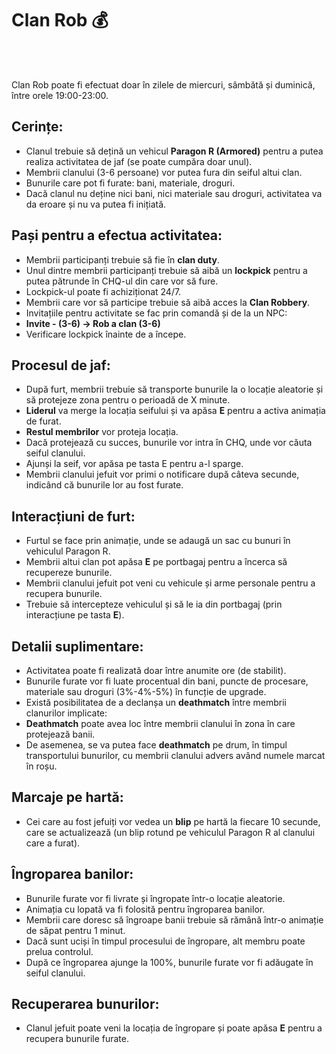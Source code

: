 # Clan Rob 💰
<br><br>
<div class="danger-container">
<p> Clan Rob poate fi efectuat doar în zilele de miercuri, sâmbătă și duminică, între orele 19:00-23:00. </p>
</div>

## Cerințe:
- Clanul trebuie să dețină un vehicul **Paragon R (Armored)** pentru a putea realiza activitatea de jaf (se poate cumpăra doar unul).
- Membrii clanului (3-6 persoane) vor putea fura din seiful altui clan.
- Bunurile care pot fi furate: bani, materiale, droguri.
- Dacă clanul nu deține nici bani, nici materiale sau droguri, activitatea va da eroare și nu va putea fi inițiată.

## Pași pentru a efectua activitatea:
- Membrii participanți trebuie să fie în **clan duty**.
- Unul dintre membrii participanți trebuie să aibă un **lockpick** pentru a putea pătrunde în CHQ-ul din care vor să fure.
- Lockpick-ul poate fi achiziționat 24/7.
- Membrii care vor să participe trebuie să aibă acces la **Clan Robbery**.
- Invitațiile pentru activitate se fac prin comandă și de la un NPC:
- **Invite - (3-6) -> Rob a clan (3-6)** 
- Verificare lockpick înainte de a începe.

## Procesul de jaf:
- După furt, membrii trebuie să transporte bunurile la o locație aleatorie și să protejeze zona pentru o perioadă de X minute.
- **Liderul** va merge la locația seifului și va apăsa **E** pentru a activa animația de furat.
- **Restul membrilor** vor proteja locația.
- Dacă protejează cu succes, bunurile vor intra în CHQ, unde vor căuta seiful clanului.
- Ajunși la seif, vor apăsa pe tasta E pentru a-l sparge.
- Membrii clanului jefuit vor primi o notificare după câteva secunde, indicând că bunurile lor au fost furate.

## Interacțiuni de furt:
- Furtul se face prin animație, unde se adaugă un sac cu bunuri în vehiculul Paragon R.
- Membrii altui clan pot apăsa **E** pe portbagaj pentru a încerca să recupereze bunurile.
- Membrii clanului jefuit pot veni cu vehicule și arme personale pentru a recupera bunurile.
- Trebuie să intercepteze vehiculul și să le ia din portbagaj (prin interacțiune pe tasta **E**).

## Detalii suplimentare:
- Activitatea poate fi realizată doar între anumite ore (de stabilit).
- Bunurile furate vor fi luate procentual din bani, puncte de procesare, materiale sau droguri (3%-4%-5%) în funcție de upgrade.
- Există posibilitatea de a declanșa un **deathmatch** între membrii clanurilor implicate:
- **Deathmatch** poate avea loc între membrii clanului în zona în care protejează banii.
- De asemenea, se va putea face **deathmatch** pe drum, în timpul transportului bunurilor, cu membrii clanului advers având numele marcat în roșu.

## Marcaje pe hartă:
- Cei care au fost jefuiți vor vedea un **blip** pe hartă la fiecare 10 secunde, care se actualizează (un blip rotund pe vehiculul Paragon R al clanului care a furat).

## Îngroparea banilor:
- Bunurile furate vor fi livrate și îngropate într-o locație aleatorie.
- Animația cu lopată va fi folosită pentru îngroparea banilor.
- Membrii care doresc să îngroape banii trebuie să rămână într-o animație de săpat pentru 1 minut.
- Dacă sunt uciși în timpul procesului de îngropare, alt membru poate prelua controlul.
- După ce îngroparea ajunge la 100%, bunurile furate vor fi adăugate în seiful clanului.

## Recuperarea bunurilor:
- Clanul jefuit poate veni la locația de îngropare și poate apăsa **E** pentru a recupera bunurile furate.
